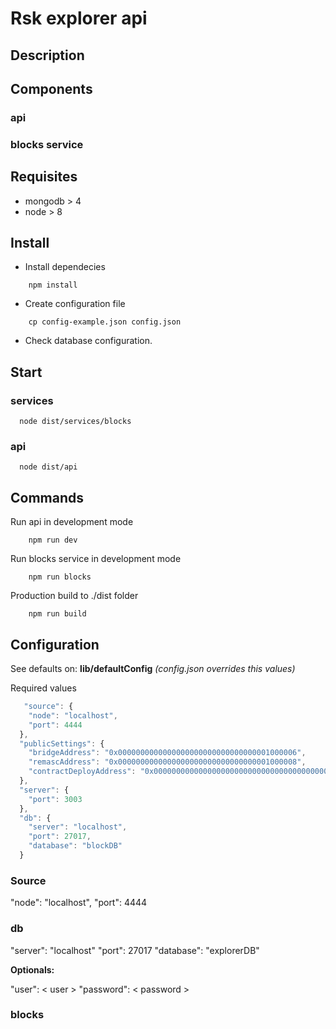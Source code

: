 # Rsk explorer api

## Description

## Components

### api

### blocks service


## Requisites

- mongodb > 4
- node > 8

## Install

- Install dependecies

``` shell
    npm install
  ```

- Create configuration file

``` shell
    cp config-example.json config.json
  ```

- Check database configuration.

## Start

### services

``` shell
  node dist/services/blocks
```

### api

``` shell
  node dist/api
```

## Commands

Run api in development mode

``` shell
    npm run dev
  ```

Run blocks service in development mode

``` shell
    npm run blocks
  ```

Production build to ./dist folder

``` shell
    npm run build
  ```

## Configuration

  See defaults on: **lib/defaultConfig** 
  *(config.json overrides this values)*
  
Required values

``` javascript
   "source": {
    "node": "localhost",
    "port": 4444
  },
  "publicSettings": {
    "bridgeAddress": "0x0000000000000000000000000000000001000006",
    "remascAddress": "0x0000000000000000000000000000000001000008",
    "contractDeployAddress": "0x0000000000000000000000000000000000000000"
  },
  "server": {
    "port": 3003
  },
  "db": {
    "server": "localhost",
    "port": 27017,
    "database": "blockDB"
  }

```

### Source

  "node": "localhost",
  "port": 4444

### db

  "server": "localhost"
  "port": 27017
  "database": "explorerDB"

**Optionals:**

  "user": < user >
  "password": < password >

### blocks
